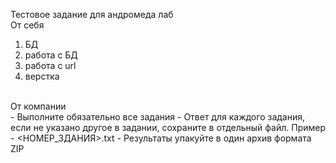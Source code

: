 Тестовое задание для андромеда лаб
<br>
От себя
1) БД
2) работа с БД
3) работа с url
4) верстка
<br>
От компании
<br>
- Выполните обязательно все задания
- Ответ для каждого задания, если не указано другое в задании, сохраните в отдельный файл. Пример - <НОМЕР_ЗДАНИЯ>.txt
- Результаты упакуйте в один архив формата ZIP